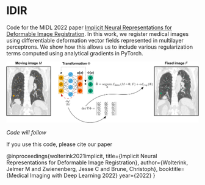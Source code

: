 # IDIR
Code for the MIDL 2022 paper [Implicit Neural Representations for Deformable Image Registration](https://openreview.net/forum?id=BP29eKzQBu3). In this work, we register medical images using differentiable deformation vector fields represented in multilayer perceptrons. We show how this allows us to include various regularization terms computed using analytical gradients in PyTorch.

![Method overview!](Overview.png "Method overview")


*Code will follow*

If you use this code, please cite our paper

  @inproceedings{wolterink2021implicit,
    title={Implicit Neural Representations for Deformable Image Registration},
    author={Wolterink, Jelmer M and Zwienenberg, Jesse C and Brune, Christoph},
    booktitle={Medical Imaging with Deep Learning 2022}
    year={2022}
  }


